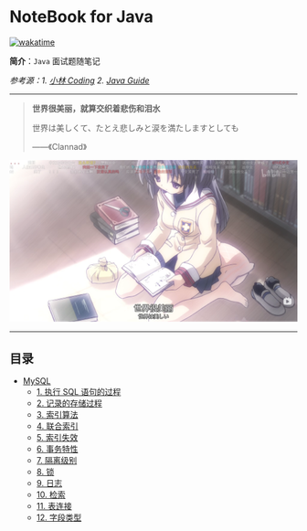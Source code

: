 # NoteBook for Java

[![wakatime](https://wakatime.com/badge/user/5b960c5b-a7d7-4a2d-bb6b-fdcef6171837/project/6e7bb63a-a535-4cba-bc47-d46f1adba4b1.svg)](https://wakatime.com/badge/user/5b960c5b-a7d7-4a2d-bb6b-fdcef6171837/project/6e7bb63a-a535-4cba-bc47-d46f1adba4b1.svg)

**简介**：`Java` 面试题随笔记

_参考源：1. [小林 Coding](https://xiaolincoding.com/) 2. [Java Guide](https://javaguide.cn/)_ 

---

> **世界很美丽，就算交织着悲伤和泪水**
>
> 世界は美しくて、たとえ悲しみと涙を満たしますとしても
>
> ——《Clannad》

![Clannad](https://raw.githubusercontent.com/2311719626/NoteBook/main/img/image.png)

---

## 目录

- [MySQL](#mysql)
  - [1. 执行 SQL 语句的过程](./MySQL/1.%20执行%20SQL%20语句的过程.md)
  - [2. 记录的存储过程](./MySQL/2.%20记录的存储过程.md)
  - [3. 索引算法](./MySQL/3.%20索引算法.md)
  - [4. 联合索引](./MySQL/4.%20联合索引.md)
  - [5. 索引失效](./MySQL/5.%20索引失效.md)
  - [6. 事务特性](./MySQL/6.%20事务特性.md)
  - [7. 隔离级别](./MySQL/7.%20隔离级别.md)
  - [8. 锁](./MySQL/8.%20锁.md)
  - [9. 日志](./MySQL/9.%20日志.md)
  - [10. 检索](./MySQL/10.%20检索.md)
  - [11. 表连接](./MySQL/11.%20表连接.md)
  - [12. 字段类型](./MySQL/12.%20字段类型.md)

